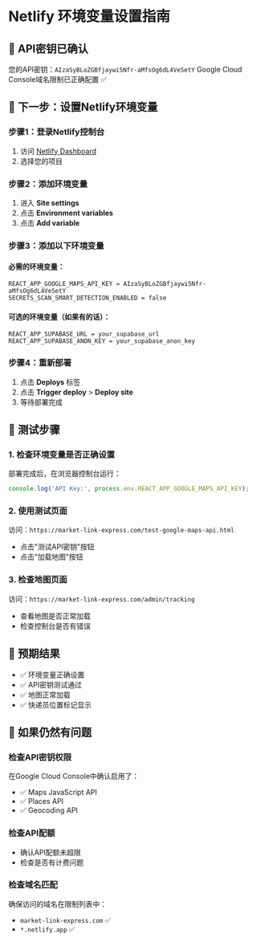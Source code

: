 # Netlify 环境变量设置指南

## 🎯 API密钥已确认
您的API密钥：`AIzaSyBLoZGBfjaywi5Nfr-aMfsOg6dL4VeSetY`
Google Cloud Console域名限制已正确配置 ✅

## 🔧 下一步：设置Netlify环境变量

### 步骤1：登录Netlify控制台
1. 访问 [Netlify Dashboard](https://app.netlify.com/)
2. 选择您的项目

### 步骤2：添加环境变量
1. 进入 **Site settings**
2. 点击 **Environment variables**
3. 点击 **Add variable**

### 步骤3：添加以下环境变量

#### 必需的环境变量：
```
REACT_APP_GOOGLE_MAPS_API_KEY = AIzaSyBLoZGBfjaywi5Nfr-aMfsOg6dL4VeSetY
SECRETS_SCAN_SMART_DETECTION_ENABLED = false
```

#### 可选的环境变量（如果有的话）：
```
REACT_APP_SUPABASE_URL = your_supabase_url
REACT_APP_SUPABASE_ANON_KEY = your_supabase_anon_key
```

### 步骤4：重新部署
1. 点击 **Deploys** 标签
2. 点击 **Trigger deploy** > **Deploy site**
3. 等待部署完成

## 🧪 测试步骤

### 1. 检查环境变量是否正确设置
部署完成后，在浏览器控制台运行：
```javascript
console.log('API Key:', process.env.REACT_APP_GOOGLE_MAPS_API_KEY);
```

### 2. 使用测试页面
访问：`https://market-link-express.com/test-google-maps-api.html`
- 点击"测试API密钥"按钮
- 点击"加载地图"按钮

### 3. 检查地图页面
访问：`https://market-link-express.com/admin/tracking`
- 查看地图是否正常加载
- 检查控制台是否有错误

## 🎯 预期结果
- ✅ 环境变量正确设置
- ✅ API密钥测试通过
- ✅ 地图正常加载
- ✅ 快递员位置标记显示

## 🚨 如果仍然有问题

### 检查API密钥权限
在Google Cloud Console中确认启用了：
- ✅ Maps JavaScript API
- ✅ Places API
- ✅ Geocoding API

### 检查API配额
- 确认API配额未超限
- 检查是否有计费问题

### 检查域名匹配
确保访问的域名在限制列表中：
- `market-link-express.com` ✅
- `*.netlify.app` ✅
